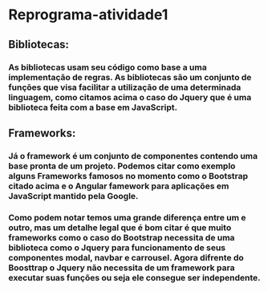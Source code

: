 # Reprograma-atividade1

 ## Bibliotecas:

 ### As bibliotecas usam seu código como base a uma implementação de regras. As bibliotecas são um conjunto de funções que visa facilitar a utilização de uma determinada linguagem, como citamos acima o caso do Jquery que é uma biblioteca feita com a base em JavaScript.

 ## Frameworks:

  ### Já o framework é um conjunto de componentes contendo uma base pronta de um projeto. Podemos citar como exemplo alguns Frameworks famosos no momento como o Bootstrap citado acima e o Angular famework para aplicações em JavaScript mantido pela Google.

 ### Como podem notar  temos uma grande diferença entre um e outro, mas um detalhe legal que é bom citar é que muito frameworks como o caso do Bootstrap necessita de uma biblioteca como o Jquery para funcionamento de seus componentes modal, navbar e carrousel. Agora difrente do Boosttrap o Jquery não necessita de um framework para executar suas funções ou seja ele consegue ser independente. 